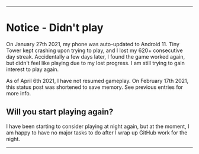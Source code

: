 
***

# Notice - Didn't play

On January 27th 2021, my phone was auto-updated to Android 11. Tiny Tower kept crashing upon trying to play, and I lost my 620+ consecutive day streak. Accidentally a few days later, I found the game worked again, but didn't feel like playing due to my lost progress. I am still trying to gain interest to play again.

As of April 6th 2021, I have not resumed gameplay. On February 17th 2021, this status post was shortened to save memory. See previous entries for more info.

## Will you start playing again?

I have been starting to consider playing at night again, but at the moment, I am happy to have no major tasks to do after I wrap up GitHub work for the night.

***
